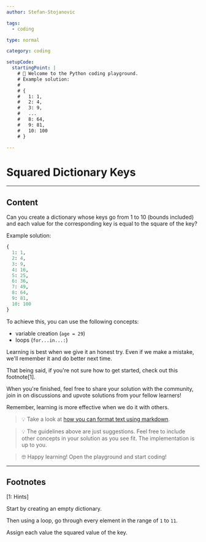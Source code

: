 ```yaml
---
author: Stefan-Stojanovic

tags:
  - coding

type: normal

category: coding

setupCode:
  startingPoint: |
    # 👋 Welcome to the Python coding playground. 
    # Example solution:
    #
    # {
    #   1: 1, 
    #   2: 4, 
    #   3: 9, 
    #   ... 
    #   8: 64, 
    #   9: 81, 
    #   10: 100
    # }

---
```


# Squared Dictionary Keys

---

## Content

Can you create a dictionary whose keys go from 1 to 10 (bounds included) and each value for the corresponding key is equal to the square of the key?

Example solution:
```python
{
  1: 1, 
  2: 4, 
  3: 9, 
  4: 16, 
  5: 25, 
  6: 36, 
  7: 49, 
  8: 64, 
  9: 81, 
  10: 100
}
```

To achieve this, you can use the following concepts:
- variable creation (`age = 29`)
- loops (`for...in...:`)

Learning is best when we give it an honest try. Even if we make a mistake, we'll remember it and do better next time.

That being said, if you're not sure how to get started, check out this footnote[1]. 

When you're finished, feel free to share your solution with the community, join in on discussions and upvote solutions from your fellow learners!

Remember, learning is more effective when we do it with others.

> 💡 Take a look at [how you can format text using markdown](https://www.enki.com/glossary/general/markdown-formatting).

> 💡 The guidelines above are just suggestions. Feel free to include other concepts in your solution as you see fit. The implementation is up to you.

> 🤓 Happy learning! Open the playground and start coding!

---

## Footnotes

[1: Hints]

Start by creating an empty dictionary.

Then using a loop, go through every element in the range of `1` to `11`.

Assign each value the squared value of the key.
